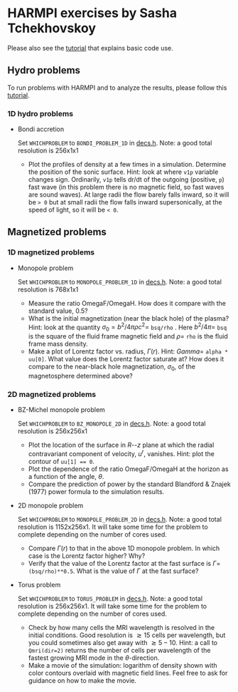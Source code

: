# HARMPI exercises by Sasha Tchekhovskoy

Please also see the [tutorial](tutorial.md) that explains basic code use.

## Hydro problems

To run problems with HARMPI and to analyze the results, please follow this [tutorial](tutorial.md).

### 1D hydro problems

* Bondi accretion

	Set `WHICHPROBLEM` to `BONDI_PROBLEM_1D` in [decs.h](decs.h). Note: a good total resolution is 256x1x1

	* Plot the profiles of density at a few times in a simulation. Determine the position of the sonic surface.  Hint: look at where `v1p` variable changes sign. Ordinarily, `v1p` tells dr/dt of the outgoing (positive, `p`) fast wave (in this problem there is no magnetic field, so fast waves are sound waves). At large radii the flow barely falls inward, so it will be `> 0` but at small radii the flow falls inward supersonically, at the speed of light, so it will be `< 0`.

## Magnetized problems

### 1D magnetized problems

* Monopole problem

	Set `WHICHPROBLEM` to `MONOPOLE_PROBLEM_1D` in [decs.h](decs.h). Note: a good total resolution is 768x1x1

    * Measure the ratio OmegaF/OmegaH. How does it compare with the standard value, 0.5?
    * What is the initial magnetization (near the black hole) of the plasma? Hint: look at the quantity $\sigma_0 = b^2/4\pi\rho c^2 =$ `bsq/rho` . Here $b^2/4\pi =$ `bsq` is the square of the fluid frame magnetic field and $\rho =$ `rho` is the fluid frame mass density.
    * Make a plot of Lorentz factor vs. radius, $\Gamma(r)$. Hint: $Gamma =$ `alpha * uu[0]`. What value does the Lorentz factor saturate at? How does it compare to the near-black hole magnetization, $\sigma_0$, of the magnetosphere determined above?

### 2D magnetized problems

* BZ-Michel monopole problem

	Set `WHICHPROBLEM` to `BZ_MONOPOLE_2D` in [decs.h](decs.h). Note: a good total resolution is 256x256x1

    * Plot the location of the surface in $R$--$z$ plane at which the radial contravariant component of velocity, $u^r$, vanishes. Hint: plot the contour of `uu[1] == 0`.
    * Plot the dependence of the ratio OmegaF/OmegaH at the horizon as a function of the angle, $\theta$.
    * Compare the prediction of power by the standard Blandford & Znajek (1977) power formula to the simulation results.

* 2D monopole problem

	Set `WHICHPROBLEM` to `MONOPOLE_PROBLEM_2D` in [decs.h](decs.h).  Note: a good total resolution is 1152x256x1. It will take some time for the problem to complete depending on the number of cores used.

    * Compare $\Gamma(r)$ to that in the above 1D monopole problem. In which case is the Lorentz factor higher? Why?
    * Verify that the value of the Lorentz factor at the fast surface is $\Gamma =$ `(bsq/rho)**0.5`. What is the value of $\Gamma$ at the fast surface?

* Torus problem

	Set `WHICHPROBLEM` to `TORUS_PROBLEM` in [decs.h](decs.h).  Note: a good total resolution is 256x256x1. It will take some time for the problem to complete depending on the number of cores used.

	* Check by how many cells the MRI wavelength is resolved in the initial conditions. Good resolution is $\gtrsim15$ cells per wavelength, but you could sometimes also get away with $\gtrsim 5{-}10$. Hint: a call to `Qmri(dir=2)` returns the number of cells per wavelength of the fastest growing MRI mode in the $\theta$-direction.
    * Make a movie of the simulation: logarithm of density shown with color contours overlaid with magnetic field lines. Feel free to ask for guidance on how to make the movie.
